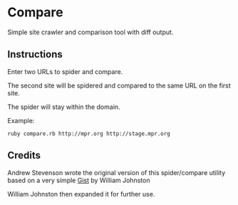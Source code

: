 Compare
=======

Simple site crawler and comparison tool with diff output.


Instructions
------------

Enter two URLs to spider and compare.

The second site will be spidered and compared to the same URL on the first site.

The spider will stay within the domain.

Example:

	ruby compare.rb http://mpr.org http://stage.mpr.org


Credits
-------

Andrew Stevenson wrote the original version of this spider/compare utility based on a very simple [Gist](https://gist.github.com/will-in-wi/9f167d21877d6a5b8bd7) by William Johnston

William Johnston then expanded it for further use.